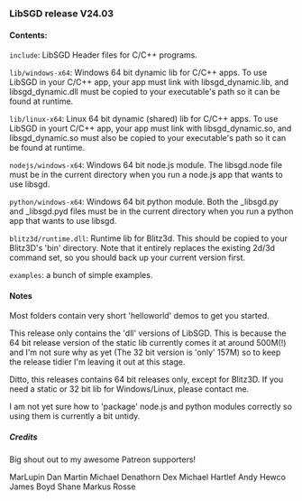 ### LibSGD release V24.03

#### Contents:

``include``: LibSGD Header files for C/C++ programs.

``lib/windows-x64``: Windows 64 bit dynamic lib for C/C++ apps. To use LibSGD in your C/C++ app, your app must link with libsgd_dynamic.lib, and libsgd_dynamic.dll must be copied to your executable's path so it can be found at runtime.

``lib/linux-x64``: Linux 64 bit dynamic (shared) lib for C/C++ apps. To use LibSGD in yourt C/C++ app, your app must link with libsgd_dynamic.so, and libsgd_dynamic.so must also be copied to your executable's path so it can be found at runtime.

``nodejs/windows-x64``: Windows 64 bit node.js module. The libsgd.node file must be in the current directory when you run a node.js app that wants to use libsgd.

``python/windows-x64``: Windows 64 bit python module. Both the _libsgd.py and _libsgd.pyd files must be in the current directory when you run a python app that wants to use libsgd.

``blitz3d/runtime.dll``: Runtime lib for Blitz3d. This should be copied to your Blitz3D's 'bin' directory. Note that it entirely replaces the existing 2d/3d command set, so you should back up your current version first.

``examples``: a bunch of simple examples.

#### Notes

Most folders contain very short 'helloworld' demos to get you started.

This release only contains the 'dll' versions of LibSGD. This is because the 64 bit release version of the static lib currently comes it at around 500M(!) and I'm not sure why as yet (The 32 bit version is 'only' 157M) so to keep the release tidier I'm leaving it out at this stage.

Ditto, this releases contains 64 bit releases only, except for Blitz3D. If you need a static or 32 bit lib for Windows/Linux, please contact me.

I am not yet sure how to 'package' node.js and python modules correctly so using them is currently a bit untidy.

##### Credits

Big shout out to my awesome Patreon supporters!
	
MarLupin
Dan
Martin
Michael Denathorn
Dex
Michael Hartlef
Andy Hewco
James Boyd
Shane
Markus Rosse
